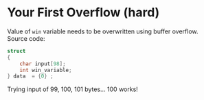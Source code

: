 # Your First Overflow (hard)

Value of `win` variable needs to be overwritten using buffer overflow. \
Source code:

```c
struct
{
    char input[98];
    int win_variable;
} data  = {0} ;
```

Trying input of 99, 100, 101 bytes... 100 works!
